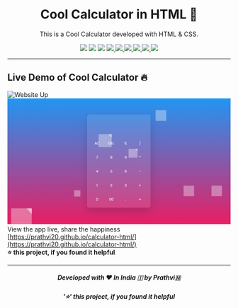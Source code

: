 <h1 align="center">
  Cool Calculator in HTML 🦄
</h1>
<p align="center">
  This is a Cool Calculator developed with HTML & CSS.
</p>
<p align="center">
    <img src="https://cdn.rawgit.com/sindresorhus/awesome/d7305f38d29fed78fa85652e3a63e154dd8e8829/media/badge.svg"/>
    <img src="https://visitor-badge.laobi.icu/badge?page_id=prathvi20/calculator-html"/>
    <img src="https://img.shields.io/badge/Ethical_Design-_%E2%96%B2_%E2%9D%A4_-blue.svg"/>
    <!--Links -->
    <a href="https://github.com/prathvi20/calculator-html/stargazers" target="blank">
        <img src="https://img.shields.io/github/stars/prathvi20/calculator-html"/>
    </a>
    <a href="https://GitHub.com/prathvi20/calculator-html/issues/" target="blank">
        <img src="https://img.shields.io/github/issues/prathvi20/calculator-html.svg"/>
    </a>
    <a href="https://GitHub.com/prathvi20/calculator-html/pull/" target="blank">
        <img src="https://img.shields.io/github/issues-pr/prathvi20/calculator-html.svg"/>
    </a>
    <a href="https://github.com/prathvi20/calculator-html/blob/master/LICENSE" target="blank">
        <img src="https://img.shields.io/github/forks/prathvi20/calculator-html"/>
    </a>
    <a href="https://GitHub.com/prathvi20/calculator-html/graphs/contributors/" target="blank">
        <img src="https://img.shields.io/github/contributors/prathvi20/calculator-html.svg"/>
    </a>
    <!--Commits -->
    <img src="https://img.shields.io/github/last-commit/prathvi20/calculator-html.svg"/>
</p>

---

## Live Demo of Cool Calculator 🔥

![Website Up](https://img.shields.io/website?url=https://github.com/prathvi20/calculator-html&logo=github&style=flat-square) <br>
![Web Image](https://raw.githubusercontent.com/prathvi20/calculator-html/main/look-calc-glass.png)
View the app live, share the happiness [https://prathvi20.github.io/calculator-html/](https://prathvi20.github.io/calculator-html/) <br>
**⭐ this project, if you found it helpful**

-----

<h5 align='center'>Developed with ❤️ In India 🇮 by Prathvi🇳</h5>
<h5 align='center'>'⭐' this project, if you found it helpful</h5>
